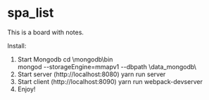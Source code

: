 # spa_list
This is a board with notes.

Install:
1) Start Mongodb
  cd <your path mongod.exe>\mongodb\bin\
  mongod --storageEngine=mmapv1 --dbpath <your path db location>\data_mongodb\ 
2) Start server (http://localhost:8080)
  yarn run server
3) Start client (http://localhost:8090)
  yarn run webpack-devserver
4) Enjoy!  
